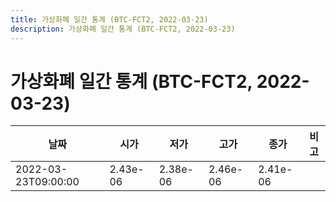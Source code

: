 ```yaml
---
title: 가상화폐 일간 통계 (BTC-FCT2, 2022-03-23)
description: 가상화폐 일간 통계 (BTC-FCT2, 2022-03-23)
---
```


가상화폐 일간 통계 (BTC-FCT2, 2022-03-23)
===

|날짜|시가|저가|고가|종가|비고|
|--|--|--|--|--|--|
|2022-03-23T09:00:00|2.43e-06|2.38e-06|2.46e-06|2.41e-06|    |
